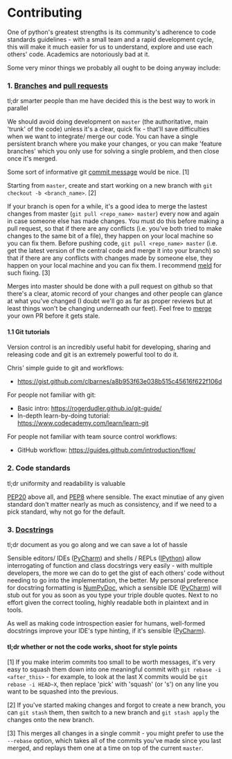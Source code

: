 # Contributing

One of python's greatest strengths is its community's adherence to code standards guidelines - with a small team and a rapid development cycle, this will make it much easier for us to understand, explore and use each others' code. Academics are notoriously bad at it.

Some very minor things we probably all ought to be doing anyway include:

### 1. [Branches](https://help.github.com/articles/about-branches/) and [pull requests](https://help.github.com/articles/about-pull-requests/)

tl;dr smarter people than me have decided this is the best way to work in parallel

We should avoid doing development on `master` (the authoritative, main 'trunk' of the code) unless it's a clear, quick fix - that'll save difficulties when we want to integrate/ merge our code. You can have a single persistent branch where you make your changes, or you can make 'feature branches' which you only use for solving a single problem, and then close once it's merged.

Some sort of informative git [commit message](https://robots.thoughtbot.com/5-useful-tips-for-a-better-commit-message) would be nice. [1]

Starting from `master`, create and start working on a new branch with `git checkout -b <branch_name>`. [2]

If your branch is open for a while, it's a good idea to merge the lastest changes from master (`git pull <repo_name> master`) every now and again in case someone else has made changes. You must do this before making a pull request, so that if there are any conflicts (i.e. you've both tried to make changes to the same bit of a file), they happen on your local machine so you can fix them. Before pushing code, `git pull <repo_name> master` (i.e. get the latest version of the central code and merge it into your branch) so that if there are any conflicts with changes made by someone else, they happen on your local machine and you can fix them. I recommend [meld](http://meldmerge.org/) for such fixing. [3]

Merges into master should be done with a pull request on github so that there's a clear, atomic record of your changes and other people can glance at what you've changed (I doubt we'll go as far as proper reviews but at least things won't be changing underneath our feet). Feel free to [merge](https://help.github.com/articles/merging-a-pull-request/) your own PR before it gets stale.

#### 1.1 Git tutorials

Version control is an incredibly useful habit for developing, sharing and releasing code and git is an extremely powerful tool to do it.

Chris' simple guide to git and workflows:

- https://gist.github.com/clbarnes/a8b953f63e038b515c45616f622f106d

For people not familiar with git:

- Basic intro: https://rogerdudler.github.io/git-guide/
- In-depth learn-by-doing tutorial: https://www.codecademy.com/learn/learn-git

For people not familiar with team source control workflows:

- GitHub workflow: https://guides.github.com/introduction/flow/

### 2. Code standards

tl;dr uniformity and readability is valuable

[PEP20](https://www.python.org/dev/peps/pep-0020/) above all, and [PEP8](https://www.python.org/dev/peps/pep-0008/) where sensible. The exact minutiae of any given standard don't matter nearly as much as consistency, and if we need to a pick standard, why not go for the default.

### 3. [Docstrings](https://www.python.org/dev/peps/pep-0257/#what-is-a-docstring)

tl;dr document as you go along and we can save a lot of hassle

Sensible editors/ IDEs ([PyCharm](https://www.jetbrains.com/pycharm/)) and shells / REPLs ([IPython](https://ipython.org/)) allow interrogating of function and class docstrings very easily - with multiple developers, the more we can do to get the gist of each others' code without needing to go into the implementation, the better. My personal preference for docstring formatting is [NumPyDoc](https://github.com/numpy/numpy/blob/master/doc/HOWTO_DOCUMENT.rst.txt), which a sensible IDE ([PyCharm](https://www.jetbrains.com/pycharm/)) will stub out for you as soon as you type your triple double quotes. Next to no effort given the correct tooling, highly readable both in plaintext and in tools.

As well as making code introspection easier for humans, well-formed docstrings improve your IDE's type hinting, if it's sensible ([PyCharm](https://www.jetbrains.com/pycharm/)).

#### tl;dr whether or not the code works, shoot for style points

[1] If you make interim commits too small to be worth messages, it's very easy to squash them down into one meaningful commit with `git rebase -i <after_this>` - for example, to look at the last X commits would be `git rebase -i HEAD~X`, then replace 'pick' with 'squash' (or 's') on any line you want to be squashed into the previous.

[2] If you've started making changes and forgot to create a new branch, you can `git stash` them, then switch to a new branch and `git stash apply` the changes onto the new branch.

[3] This merges all changes in a single commit - you might prefer to use the `--rebase` option, which takes all of the commits you've made since you last merged, and replays them one at a time on top of the current `master`.
